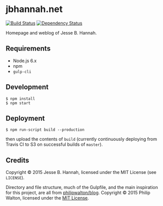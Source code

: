 # jbhannah.net

[![Build Status](https://img.shields.io/travis/jbhannah/jbhannah.net.svg)](https://travis-ci.org/jbhannah/jbhannah.net)
[![Dependency Status](https://david-dm.org/jbhannah/jbhannah.net/status.svg)](https://david-dm.org/jbhannah/jbhannah.net#info=dependencies)

Homepage and weblog of Jesse B. Hannah.

## Requirements

* Node.js 6.x
* npm
* `gulp-cli`

## Development

    $ npm install
    $ npm start

## Deployment

    $ npm run-script build --production

then upload the contents of `build` (currently continuously deploying from
Travis CI to S3 on successful builds of `master`).

## Credits

Copyright © 2015 Jesse B. Hannah, licensed under the MIT License (see
`LICENSE`).

Directory and file structure, much of the Gulpfile, and the main inspiration for
this project, are all from [philipwalton/blog][1]. Copyright © 2015 Philip
Walton, licensed under the [MIT License][2].

[1]: https://github.com/philipwalton/blog/tree/46503c22fcf66fd21194e3b7a8a0223a08d60cdf
[2]: https://github.com/philipwalton/blog/blob/46503c22fcf66fd21194e3b7a8a0223a08d60cdf/package.json#L18
